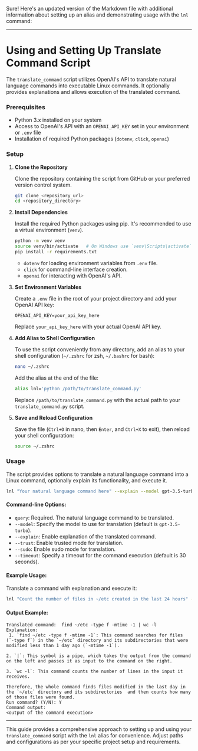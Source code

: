 Sure! Here's an updated version of the Markdown file with additional information about setting up an alias and demonstrating usage with the `lnl` command:

---

# Using and Setting Up Translate Command Script

The `translate_command` script utilizes OpenAI's API to translate natural language commands into executable Linux commands. It optionally provides explanations and allows execution of the translated command.

### Prerequisites

- Python 3.x installed on your system
- Access to OpenAI's API with an `OPENAI_API_KEY` set in your environment or `.env` file
- Installation of required Python packages (`dotenv`, `click`, `openai`)

### Setup

1. **Clone the Repository**

   Clone the repository containing the script from GitHub or your preferred version control system.

   ```bash
   git clone <repository_url>
   cd <repository_directory>
   ```

2. **Install Dependencies**

   Install the required Python packages using pip. It's recommended to use a virtual environment (`venv`).

   ```bash
   python -m venv venv
   source venv/bin/activate   # On Windows use `venv\Scripts\activate`
   pip install -r requirements.txt
   ```

   - `dotenv` for loading environment variables from `.env` file.
   - `click` for command-line interface creation.
   - `openai` for interacting with OpenAI's API.

3. **Set Environment Variables**

   Create a `.env` file in the root of your project directory and add your OpenAI API key:

   ```plaintext
   OPENAI_API_KEY=your_api_key_here
   ```

   Replace `your_api_key_here` with your actual OpenAI API key.

4. **Add Alias to Shell Configuration**

   To use the script conveniently from any directory, add an alias to your shell configuration (`~/.zshrc` for zsh, `~/.bashrc` for bash):

   ```bash
   nano ~/.zshrc
   ```

   Add the alias at the end of the file:

   ```bash
   alias lnl='python /path/to/translate_command.py'
   ```

   Replace `/path/to/translate_command.py` with the actual path to your `translate_command.py` script.

5. **Save and Reload Configuration**

   Save the file (`Ctrl+O` in nano, then `Enter`, and `Ctrl+X` to exit), then reload your shell configuration:

   ```bash
   source ~/.zshrc
   ```

### Usage

The script provides options to translate a natural language command into a Linux command, optionally explain its functionality, and execute it.

```bash
lnl "Your natural language command here" --explain --model gpt-3.5-turbo --trust --sudo --timeout 30
```

#### Command-line Options:

- `query`: Required. The natural language command to be translated.
- `--model`: Specify the model to use for translation (default is `gpt-3.5-turbo`).
- `--explain`: Enable explanation of the translated command.
- `--trust`: Enable trusted mode for translation.
- `--sudo`: Enable sudo mode for translation.
- `--timeout`: Specify a timeout for the command execution (default is 30 seconds).

#### Example Usage:

Translate a command with explanation and execute it:

```bash
lnl "Count the number of files in ~/etc created in the last 24 hours" --explain
```

#### Output Example:

```plaintext
Translated command:  find ~/etc -type f -mtime -1 | wc -l
Explanation:
 1. `find ~/etc -type f -mtime -1`: This command searches for files (`-type f`) in the `~/etc` directory and its subdirectories that were modified less than 1 day ago (`-mtime -1`).

2. `|`: This symbol is a pipe, which takes the output from the command on the left and passes it as input to the command on the right.

3. `wc -l`: This command counts the number of lines in the input it receives.

Therefore, the whole command finds files modified in the last day in the `~/etc` directory and its subdirectories  and then counts how many of those files were found.
Run command? (Y/N): Y
Command output:
<output of the command execution>
```

---

This guide provides a comprehensive approach to setting up and using your `translate_command` script with the `lnl` alias for convenience. Adjust paths and configurations as per your specific project setup and requirements.
